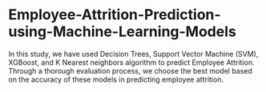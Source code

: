 # Employee-Attrition-Prediction-using-Machine-Learning-Models
In this study, we have used Decision Trees, Support Vector Machine (SVM), XGBoost, and K Nearest neighbors algorithm to predict Employee Attrition. Through a thorough evaluation process, we choose the best model based on the accuracy of these models in predicting employee attrition.
